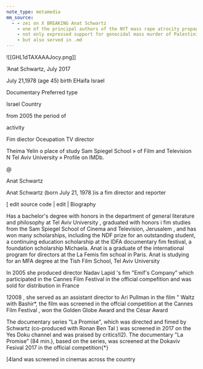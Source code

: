 ```yaml
---
note_type: metamedia
mm_source:
  - - zei on X BREAKING Anat Schwartz
    - one of the principal authors of the NYT mass rape atrocity propaganda hoax
    - not only expressed support for genocidal mass murder of Palestinians right before they gave her that job
    - but also served in .md
---
```


![[GHL1dTAXAAAJocy.png]]

‘Anat Schwartz, July 2017

July 21,1978 (age 45) birth
EHaifa Israel

Documentary Preferred type

 Israel Country

from 2005  the period of

activity

Fim diector  Oceupation
TV director

Theima Yelin o place of study
Sam Spiegel School »
of Film and Television
N Tel Aviv University »
Profile on IMDb.

@

Anat Schwartz

Anat Schwartz (born July 21, 1978 )is a fim director and reporter

[ edit source code | edit | Biography

Has a bachelor's degree with honors in the department of general
literature and philosophy at Tel Aviv University , graduated with
honors i fim studies from the Sam Spiegel School of Cinema and
Television, Jerusalem , and has won many scholarships, including
the NDF prize for an outstanding student, a continuing education
scholarship at the IDFA documentary fim festival, a foundation
scholarship Michaela. Anat is a graduate of the international
program for directors at the La Femis fim schoal in Paris. Anat is
studying for an MFA degree at the Tish Film School, Tel Aviv
University

In 2005 she produced director Nadav Lapid 's fim "Emif's
Company” which participated in the Cannes Fiim Festival in the
official compefition and was sold for distribution in France

12008 , she served as an assistant director to Ari Pullman in the
film " Waltz with Bashir*, the film was screened in the offcial
competition at the Cannes Film Festival , won the Golden Globe
Award and the César Award

The documentary series "La Promise", which was directed and fimed by Schwartz (co-produced with Ronan Ben
Tal ) was screened in 2017 on the Yes Doku channel and was praised by critics!I2). The documentary "La
Promise” (84 min.), based on the series, was screened at the Dokaviv Fesival 2017 in the official competition{*}

[4land was screened in cinemas across the country

